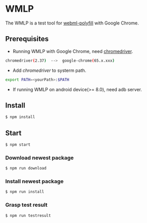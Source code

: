# WMLP

The WMLP is a test tool for [webml-polyfill](https://github.com/intel/webml-polyfill) with Google Chrome.

## Prerequisites
* Running WMLP with Google Chrome, need [chromedriver](http://chromedriver.storage.googleapis.com/index.html).

```sh
chromedriver(2.37)  -->  google-chrome(65.x.xxx)
```

* Add *chromedriver* to systerm path.

```sh
export PATH=<yourPath>:$PATH
```

* If running WMLP on android device(>= 8.0), need adb server.

## Install

```sh
$ npm install
```

## Start

```sh
$ npm start
```

### Download newest package

```sh
$ npm run download
```

### Install newest package

```sh
$ npm run install
```

### Grasp test result

```sh
$ npm run testresult
```
